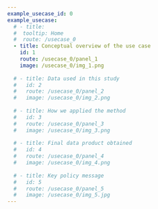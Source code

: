 ```yaml
---
example_usecase_id: 0
example_usecase:
  # - title: 
  #  tooltip: Home
  #  route: /usecase_0  
  - title: Conceptual overview of the use case
    id: 1
    route: /usecase_0/panel_1
    image: /usecase_0/img_1.png
    
  # - title: Data used in this study
  #   id: 2
  #   route: /usecase_0/panel_2
  #   image: /usecase_0/img_2.png
    
  # - title: How we applied the method
  #   id: 3
  #   route: /usecase_0/panel_3
  #   image: /usecase_0/img_3.png
    
  # - title: Final data product obtained
  #   id: 4
  #   route: /usecase_0/panel_4
  #   image: /usecase_0/img_4.png
    
  # - title: Key policy message
  #   id: 5
  #   route: /usecase_0/panel_5
  #   image: /usecase_0/img_5.jpg
---
```

